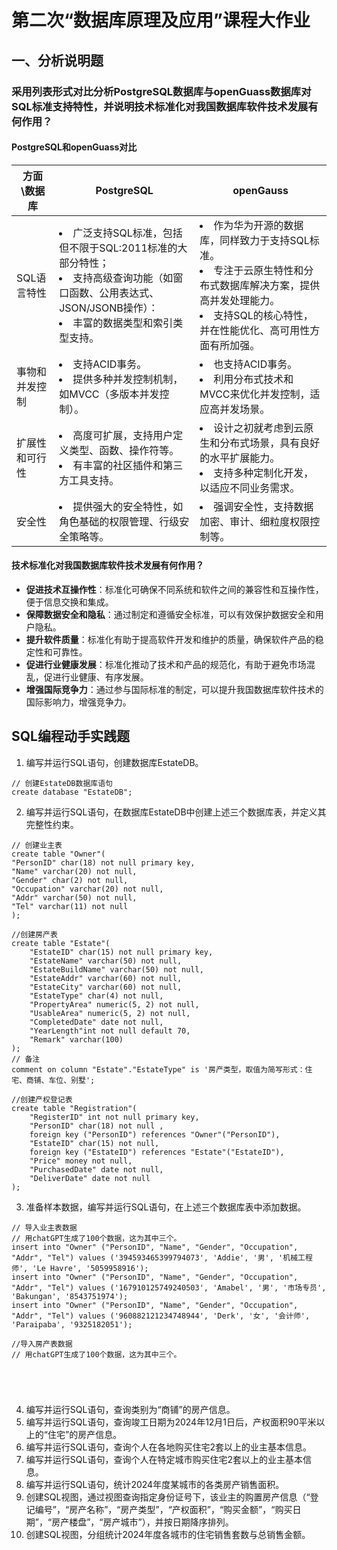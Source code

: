 # 第二次“数据库原理及应用”课程大作业
## 一、分析说明题
### 采用列表形式对比分析PostgreSQL数据库与openGuass数据库对SQL标准支持特性，并说明技术标准化对我国数据库软件技术发展有何作用？
#### PostgreSQL和openGuass对比
|方面\数据库|PostgreSQL|openGauss|
|--|--|--|
|SQL语言特性|<li>广泛支持SQL标准，包括但不限于SQL:2011标准的大部分特性；<li>支持高级查询功能（如窗口函数、公用表达式、JSON/JSONB操作）：<li>丰富的数据类型和索引类型支持。|<li>作为华为开源的数据库，同样致力于支持SQL标准。<li>专注于云原生特性和分布式数据库解决方案，提供高并发处理能力。<li>支持SQL的核心特性，并在性能优化、高可用性方面有所加强。|
|事物和并发控制|<li>支持ACID事务。<li>提供多种并发控制机制，如MVCC（多版本并发控制）。|<li>也支持ACID事务。<li>利用分布式技术和MVCC来优化并发控制，适应高并发场景。|
|扩展性和可行性|<li>高度可扩展，支持用户定义类型、函数、操作符等。<li>有丰富的社区插件和第三方工具支持。|<li>设计之初就考虑到云原生和分布式场景，具有良好的水平扩展能力。<li>支持多种定制化开发，以适应不同业务需求。|
|安全性|<li>提供强大的安全特性，如角色基础的权限管理、行级安全策略等。|<li>强调安全性，支持数据加密、审计、细粒度权限控制等。|
#### 技术标准化对我国数据库软件技术发展有何作用？
-   **促进技术互操作性**：标准化可确保不同系统和软件之间的兼容性和互操作性，便于信息交换和集成。
-   **保障数据安全和隐私**：通过制定和遵循安全标准，可以有效保护数据安全和用户隐私。
-   **提升软件质量**：标准化有助于提高软件开发和维护的质量，确保软件产品的稳定性和可靠性。
-   **促进行业健康发展**：标准化推动了技术和产品的规范化，有助于避免市场混乱，促进行业健康、有序发展。
-   **增强国际竞争力**：通过参与国际标准的制定，可以提升我国数据库软件技术的国际影响力，增强竞争力。
## SQL编程动手实践题
1. 编写并运行SQL语句，创建数据库EstateDB。
```
// 创建EstateDB数据库语句
create database "EstateDB";
```
2. 编写并运行SQL语句，在数据库EstateDB中创建上述三个数据库表，并定义其完整性约束。
```
// 创建业主表
create table "Owner"(
"PersonID" char(18) not null primary key,
"Name" varchar(20) not null,
"Gender" char(2) not null,
"Occupation" varchar(20) not null,
"Addr" varchar(50) not null,
"Tel" varchar(11) not null
);

//创建房产表
create table "Estate"(
	"EstateID" char(15) not null primary key,
	"EstateName" varchar(50) not null,
	"EstateBuildName" varchar(50) not null,
	"EstateAddr" varchar(60) not null,
	"EstateCity" varchar(60) not null,
	"EstateType" char(4) not null,
	"PropertyArea" numeric(5, 2) not null,
	"UsableArea" numeric(5, 2) not null,
	"CompletedDate" date not null,
	"YearLength"int not null default 70,
	"Remark" varchar(100)
);
// 备注
comment on column "Estate"."EstateType" is '房产类型，取值为简写形式：住宅、商铺、车位、别墅';

//创建产权登记表
create table "Registration"(
	"RegisterID" int not null primary key,
	"PersonID" char(18) not null ,
	foreign key ("PersonID") references "Owner"("PersonID"),
	"EstateID" char(15) not null,
	foreign key ("EstateID") references "Estate"("EstateID"),
	"Price" money not null,
	"PurchasedDate" date not null,
	"DeliverDate" date not null
);
```
3. 准备样本数据，编写并运行SQL语句，在上述三个数据库表中添加数据。
```
// 导入业主表数据
// 用chatGPT生成了100个数据，这为其中三个。
insert into "Owner" ("PersonID", "Name", "Gender", "Occupation", "Addr", "Tel") values ('394593465399794073', 'Addie', '男', '机械工程师', 'Le Havre', '5059958916');
insert into "Owner" ("PersonID", "Name", "Gender", "Occupation", "Addr", "Tel") values ('167910125749240503', 'Amabel', '男', '市场专员', 'Bakungan', '8543751974');
insert into "Owner" ("PersonID", "Name", "Gender", "Occupation", "Addr", "Tel") values ('960882121234748944', 'Derk', '女', '会计师', 'Paraipaba', '9325182051');

//导入房产表数据
// 用chatGPT生成了100个数据，这为其中三个。





```
4. 编写并运行SQL语句，查询类别为“商铺”的房产信息。
5. 编写并运行SQL语句，查询竣工日期为2024年12月1日后，产权面积90平米以上的“住宅”的房产信息。
6. 编写并运行SQL语句，查询个人在各地购买住宅2套以上的业主基本信息。
7. 编写并运行SQL语句，查询个人在特定城市购买住宅2套以上的业主基本信息。
8. 编写并运行SQL语句，统计2024年度某城市的各类房产销售面积。
9. 创建SQL视图，通过视图查询指定身份证号下，该业主的购置房产信息（“登记编号”，“房产名称”，“房产类型”，“产权面积”，“购买金额”，“购买日期”，“房产楼盘”，“房产城市”），并按日期降序排列。
10. 创建SQL视图，分组统计2024年度各城市的住宅销售套数与总销售金额。
<!--stackedit_data:
eyJoaXN0b3J5IjpbMTI0NTc3MjYzLC0xMzg0MDI0MTAyLDE2Nz
QxNDg5MTYsLTEzODkwOTU4MzUsLTE0MDc3NDMzODIsMzMzNjgx
OTA3LDEyMDUyNjIzMzIsLTE0OTE0ODQ3MDQsLTI5ODg3NzI3NC
wtNzQ3NjE3MjQ0LC0xMzQ3NjMyOTk2LC05MjA0MDY3NTldfQ==

-->